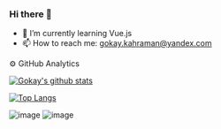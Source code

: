 ### Hi there 👋


- 🌱 I’m currently learning Vue.js
- 📫 How to reach me: gokay.kahraman@yandex.com


⚙️ GitHub Analytics

[![Gokay's github stats](https://github-readme-stats.vercel.app/api?username=GokayKahraman&count_private=true&show_icons=true&theme=dark&hide_rank=false&&hide=issues,contribs)](https://github.com/anuraghazra/github-readme-stat)

[![Top Langs](https://github-readme-stats.vercel.app/api/top-langs/?username=GokayKahraman&layout=compact&theme=dark)](https://github.com/anuraghazra/github-readme-stats)




![image](https://user-images.githubusercontent.com/54667236/130208107-0119634f-7752-445b-bb0a-84e70b735b32.png) ![image](https://user-images.githubusercontent.com/54667236/130207522-464fb070-7774-4af7-80c3-967aacd75dd2.png) 
